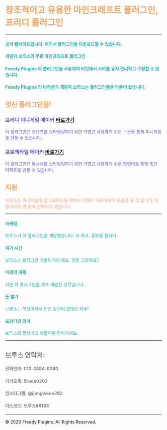 <!-- .slide: data-background="./image1.png" -->

# <font color='SandyBrown'>창조적이고 유용한 마인크래프트 플러그인, 프리디 플러그인</font>

***

#### <font color='LightSeaGreen'>공식 웹사이트입니다. 여기서 플러그인을 다운로드할 수 있습니다.</font>
#### <font color='LightSeaGreen'>개발자 브루스의 무료 마인크래프트 플러그인</font>
#### <font color='LightSeaGreen'>Freedy Plugins 의 플러그인을 사용하여 버킷에서 서버를 유지 관리하고 구성할 수 있습니다.</font>
#### <font color='LightSeaGreen'>Freedy Plugins 의 비전문가 개발자 브루스는 플러그인들을 만들어 왔습니다. </font>

## <font color='SandyBrown'>멋진 플러그인들!</font>

### <font color='SlateBlue'>프리디 미니게임 메이커</font> [바로가기](./FreedyMinigameMaker)
<font color='SlateBlue'>이 플러그인은 컨텐츠를 스타일링하기 위한 가볍고 사용하기 쉬운 구문을 통해 미니게임을 만들 수 있습니다.</font>

### <font color='SlateBlue'>프로젝타일 메이커</font> [바로가기](./ProjectileMaker)
<font color='SlateBlue'>이 플러그인은 발사체를 스타일링하기 위한 가볍고 사용하기 쉬운 명령어를 통해 멋진 이펙트를 만들 수 있습니다.</font>

## <font color='SandyBrown'>지원</font>
<font color='LightSalmon'>브루스는 미니게임의 업그레이드를 위해서 언제나 사용자에게 도움을 줄 것 입니다. 이 웹사이트 맨 밑에 연락처가 있습니다.</font>

***


#### <font color='LightSeaGreen'>마케팅</font>
<font color='LightSeaGreen'>브루스가 이 플러그인을 개발했습니다. 자 어서. 홍보를 합시다.</font>

#### <font color='LightSeaGreen'>여가 시간</font>
<font color='LightSeaGreen'>브루스는 플러그인 개발이 여가래요. 정말 그럴까요?</font>

#### <font color='LightSeaGreen'>미래의 계획</font>
<font color='LightSeaGreen'>저는 이 플러그인을 계속 개발할 생각입니다.</font>

#### <font color='LightSeaGreen'>돈 벌기</font>
<font color='LightSeaGreen'>브루스는 학생이라서 돈은 상관이 없대요 와우!</font>

#### <font color='LightSeaGreen'>프리디의 의미</font>
<font color='LightSeaGreen'>브루스의 잘생기고 아름다운 강아지에요.</font>


***

## <font color='gray'>브루스 연락처:</font>

#### <font color='gray'>전화번호: 010-2484-9240</font>
#### <font color='gray'>카카오톡: Bruce0203</font>
#### <font color='gray'>인스타그램: @ijongweon292</font>
#### <font color='gray'>디스코드: 브루스#8183</font>

***

© 2020 Freedy Plugins. All Rights Reserved.
